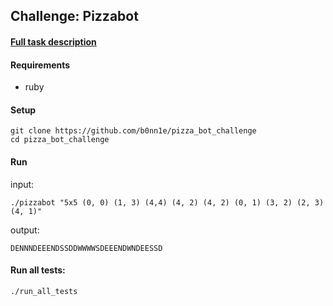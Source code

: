 ## Challenge: Pizzabot

#### [Full task description](https://github.com/b0nn1e/pizza_bot_challenge)

#### Requirements
- ruby

#### Setup
```console
git clone https://github.com/b0nn1e/pizza_bot_challenge
cd pizza_bot_challenge
```
#### Run
input:
```console
./pizzabot "5x5 (0, 0) (1, 3) (4,4) (4, 2) (4, 2) (0, 1) (3, 2) (2, 3) (4, 1)"
```
output: 
```console
DENNNDEEENDSSDDWWWWSDEEENDWNDEESSD
```

#### Run all tests:
```console
./run_all_tests
```

